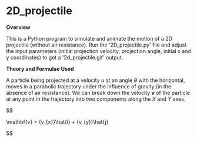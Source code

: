# 2D_projectile

**Overview**

This is a Python program to simulate and animate the motion of a 2D projectile (without air resistance). Run the '2D_projectile.py' file and
adjust the input parameters (initial projection velocity, projection angle, initial x and y coordinates) to get a '2d_projectile.gif' output.

**Theory and Formulae Used**

A particle being projected at a velocity $u$ at an angle $\theta$ with the horizontal, moves in a parabolic trajectory under the influence of gravity (in the absence of air resistance). We can break down the velocity $\mathbf{v}$ of the particle at any point in the trajectory into two components along the $X$ and $Y$ axes.

$$

\mathbf{v} = {v_{x}}\hat{i} + {v_{y}}\hat{j}

$$
